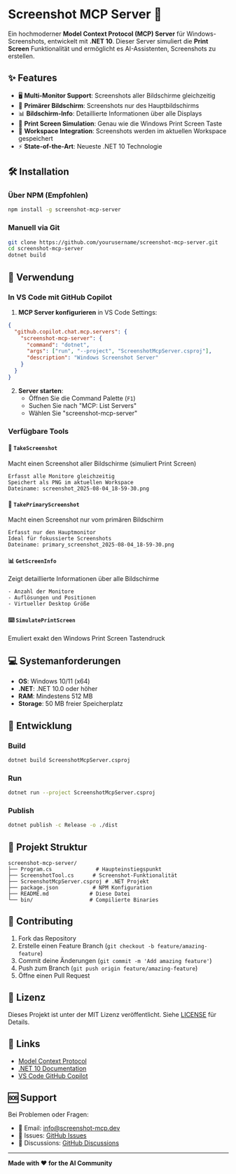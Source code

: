 # Screenshot MCP Server 📸

Ein hochmoderner **Model Context Protocol (MCP) Server** für Windows-Screenshots, entwickelt mit **.NET 10**. Dieser Server simuliert die **Print Screen** Funktionalität und ermöglicht es AI-Assistenten, Screenshots zu erstellen.

## ✨ Features

- 🖥️ **Multi-Monitor Support**: Screenshots aller Bildschirme gleichzeitig
- 🎯 **Primärer Bildschirm**: Screenshots nur des Hauptbildschirms  
- 📊 **Bildschirm-Info**: Detaillierte Informationen über alle Displays
- 🚀 **Print Screen Simulation**: Genau wie die Windows Print Screen Taste
- 💾 **Workspace Integration**: Screenshots werden im aktuellen Workspace gespeichert
- ⚡ **State-of-the-Art**: Neueste .NET 10 Technologie

## 🛠️ Installation

### Über NPM (Empfohlen)
```bash
npm install -g screenshot-mcp-server
```

### Manuell via Git
```bash
git clone https://github.com/yourusername/screenshot-mcp-server.git
cd screenshot-mcp-server
dotnet build
```

## 🚀 Verwendung

### In VS Code mit GitHub Copilot

1. **MCP Server konfigurieren** in VS Code Settings:
```json
{
  "github.copilot.chat.mcp.servers": {
    "screenshot-mcp-server": {
      "command": "dotnet",
      "args": ["run", "--project", "ScreenshotMcpServer.csproj"],
      "description": "Windows Screenshot Server"
    }
  }
}
```

2. **Server starten**:
   - Öffnen Sie die Command Palette (`F1`)
   - Suchen Sie nach "MCP: List Servers"
   - Wählen Sie "screenshot-mcp-server"

### Verfügbare Tools

#### 📸 `TakeScreenshot`
Macht einen Screenshot aller Bildschirme (simuliert Print Screen)
```
Erfasst alle Monitore gleichzeitig
Speichert als PNG im aktuellen Workspace
Dateiname: screenshot_2025-08-04_18-59-30.png
```

#### 🎯 `TakePrimaryScreenshot`  
Macht einen Screenshot nur vom primären Bildschirm
```
Erfasst nur den Hauptmonitor
Ideal für fokussierte Screenshots
Dateiname: primary_screenshot_2025-08-04_18-59-30.png
```

#### 📊 `GetScreenInfo`
Zeigt detaillierte Informationen über alle Bildschirme
```
- Anzahl der Monitore
- Auflösungen und Positionen  
- Virtueller Desktop Größe
```

#### ⌨️ `SimulatePrintScreen`
Emuliert exakt den Windows Print Screen Tastendruck

## 💻 Systemanforderungen

- **OS**: Windows 10/11 (x64)
- **.NET**: .NET 10.0 oder höher
- **RAM**: Mindestens 512 MB
- **Storage**: 50 MB freier Speicherplatz

## 🔧 Entwicklung

### Build
```bash
dotnet build ScreenshotMcpServer.csproj
```

### Run  
```bash
dotnet run --project ScreenshotMcpServer.csproj
```

### Publish
```bash
dotnet publish -c Release -o ./dist
```

## 📁 Projekt Struktur

```
screenshot-mcp-server/
├── Program.cs              # Haupteinstiegspunkt
├── ScreenshotTool.cs      # Screenshot-Funktionalität
├── ScreenshotMcpServer.csproj # .NET Projekt
├── package.json           # NPM Konfiguration
├── README.md             # Diese Datei
└── bin/                  # Compilierte Binaries
```

## 🤝 Contributing

1. Fork das Repository
2. Erstelle einen Feature Branch (`git checkout -b feature/amazing-feature`)
3. Commit deine Änderungen (`git commit -m 'Add amazing feature'`)
4. Push zum Branch (`git push origin feature/amazing-feature`)  
5. Öffne einen Pull Request

## 📄 Lizenz

Dieses Projekt ist unter der MIT Lizenz veröffentlicht. Siehe [LICENSE](LICENSE) für Details.

## 🔗 Links

- [Model Context Protocol](https://modelcontextprotocol.io/)
- [.NET 10 Documentation](https://docs.microsoft.com/en-us/dotnet/)
- [VS Code GitHub Copilot](https://code.visualstudio.com/docs/copilot/)

## 🆘 Support

Bei Problemen oder Fragen:
- 📧 Email: info@screenshot-mcp.dev
- 🐛 Issues: [GitHub Issues](https://github.com/yourusername/screenshot-mcp-server/issues)
- 💬 Discussions: [GitHub Discussions](https://github.com/yourusername/screenshot-mcp-server/discussions)

---

**Made with ❤️ for the AI Community**
